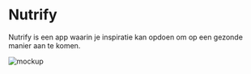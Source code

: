 # Nutrify

Nutrify is een app waarin je inspiratie kan opdoen om op een gezonde manier aan te komen.

![mockup](https://github.com/lynnwolters/API-lynnwolters/assets/47858242/ab6c6a79-0cfe-44e0-aab1-b4ce24d9ee67)





